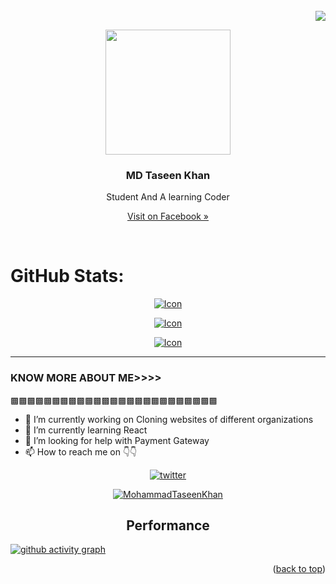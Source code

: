 <div id="top"></div>

<br />
<div align="">
  <div align="right">
    <img src="https://profile-counter.glitch.me/%7BMohammadTaseenKhan%7D/count.svg">
    <br />
  </div>


  
<p align="center">
 <img src="https://thumbs.gfycat.com/ConcreteCarefulHoki-size_restricted.gif" width="200px">
  <h3 align="center">MD Taseen Khan</h3>
  <p align="center">Student And A learning Coder</p>
  <p align="center"><a align="center" href="https://www.facebook.com/MDTaseenKhanBD">Visit on Facebook »</a></p>
  <br />
</p>  


# GitHub Stats:

<p align="center"><a href="https://github.com/MohammadTaseenKhan/"><img title="Icon" src="https://github-readme-stats.vercel.app/api?username=MohammadTaseenKhan&show_icons=true&include_all_commits=true&theme=chartreuse-dark&cache_seconds=3200"></a>
</p>
<p align="center"><a href="https://github.com/MohammadTaseenKhan/"><img title="Icon" src="https://github-readme-streak-stats.herokuapp.com/?user=MohammadTaseenKhan&theme=chartreuse-dark&hide_border=false"></a>
</p>



<p align="center"><a href="https://github.com/MohammadTaseenKhan/"><img title="Icon" src="https://github-profile-trophy.vercel.app/?username=MohammadTaseenKhan&theme=radical&no-frame=false&no-bg=false&margin-w=4"></a>
</p>

----------------------------------------------------------------------------------------------------------------------
### KNOW MORE ABOUT ME>>>>

  
  ▩▩▩▩▩▩▩▩▩▩▩▩▩▩▩▩▩▩▩▩▩▩▩▩▩

- 🔭 I’m currently working on  Cloning websites of different organizations
- 🌱 I’m currently learning React
- 🤔 I’m looking for help with  Payment Gateway 
- 📫 How to reach me on 👇👇



<p align="center">
<a href="https://twitter.com/MDTaseenKhan"><img title="twitter" src="https://img.shields.io/static/v1?label=&message=Twitter&color=ffffff&logo=twitter"></a>
</p>

<p align="center">
<a href="https://github.com/MohammadTaseenKhan"><img title="MohammadTaseenKhan" src="https://github-readme-stats.vercel.app/api/top-langs/?username=MohammadTaseenKhan&layout=compact"></a>
</p>



<h2 align='center'>Performance</h2>

[![github activity graph](https://github-readme-activity-graph.cyclic.app/graph?username=MohammadTaseenKhan&bg_color=000000&color=ffffff&line=ff0000&point=11ff00&area=true&hide_border=true)](https://github.com/ashutosh00710/github-readme-activity-graph)






<p align="right">(<a href="#top">back to top</a>)</p>
